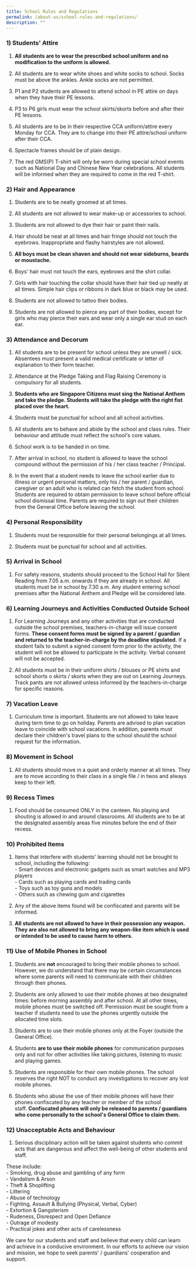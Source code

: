 ```yaml
---
title: School Rules and Regulations
permalink: /about-us/school-rules-and-regulations/
description: ""
---
```

### 1) Students' Attire

1.  **All students are to wear the prescribed school uniform and no modification to the uniform is allowed.**  
      
    
2.  All students are to wear white shoes and white socks to school. Socks must be above the ankles. Ankle socks are not permitted.  
      
    
3.  P1 and P2 students are allowed to attend school in PE attire on days when they have their PE lessons.  
      
    
4.  P3 to P6 girls must wear the school skirts/skorts before and after their PE lessons.  
      
    
5.  All students are to be in their respective CCA uniform/attire every Monday for CCA. They are to change into their PE attire/school uniform after their CCA.  
      
    
6.  Spectacle frames should be of plain design.  
      
    
7.  The red GMS(P) T-shirt will only be worn during special school events such as National Day and Chinese New Year celebrations. All students will be informed when they are required to come in the red T-shirt.

### 2) Hair and Appearance


1.  Students are to be neatly groomed at all times.  
      
    
2.  All students are not allowed to wear make-up or accessories to school.  
      
    
3.  Students are not allowed to dye their hair or paint their nails.  
      
    
4.  Hair should be neat at all times and hair fringe should not touch the eyebrows. Inappropriate and flashy hairstyles are not allowed.  
      
    
5.  **All boys must be clean shaven and should not wear sideburns, beards or moustache.**  
      
    
6.  Boys' hair must not touch the ears, eyebrows and the shirt collar.  
      
    
7.  Girls with hair touching the collar should have their hair tied up neatly at all times. Simple hair clips or ribbons in dark blue or black may be used.  
      
    
8.  Students are not allowed to tattoo their bodies.  
      
    
9.  Students are not allowed to pierce any part of their bodies, except for girls who may pierce their ears and wear only a single ear stud on each ear.

### 3) Attendance and Decorum

1.  All students are to be present for school unless they are unwell / sick. Absentees must present a valid medical certificate or letter of explanation to their form teacher.  
      
    
2.  Attendance at the Pledge Taking and Flag Raising Ceremony is compulsory for all students.  
      
    
3.  **Students who are Singapore Citizens must sing the National Anthem and take the pledge. Students will take the pledge with the right fist placed over the heart.**  
      
    
4.  Students must be punctual for school and all school activities.  
      
    
5.  All students are to behave and abide by the school and class rules. Their behaviour and attitude must reflect the school's core values.  
      
    
6.  School work is to be handed in on time.  
      
    
7.  After arrival in school, no student is allowed to leave the school compound without the permission of his / her class teacher / Principal.  
      
    
8.  In the event that a student needs to leave the school earlier due to illness or urgent personal matters, only his / her parent / guardian, caregiver or an adult who is related can fetch the student from school. Students are required to obtain permission to leave school before official school dismissal time. Parents are required to sign out their children from the General Office before leaving the school.

### 4) Personal Responsibility

1.  Students must be responsible for their personal belongings at all times.  
     
    
2.  Students must be punctual for school and all activities.

### 5) Arrival in School

1.  For safety reasons, students should proceed to the School Hall for Silent Reading from 7.05 a.m. onwards if they are already in school. All students must be in school by 7.30 a.m. Any student entering school premises after the National Anthem and Pledge will be considered late.

### 6) Learning Journeys and Activities Conducted Outside School

1.  For Learning Journeys and any other activities that are conducted outside the school premises, teachers-in-charge will issue consent forms. **These consent forms must be signed by a parent / guardian and returned to the teacher-in-charge by the deadline stipulated.** If a student fails to submit a signed consent form prior to the activity, the student will not be allowed to participate in the activity. Verbal consent will not be accepted.  
      
    
2.  All students must be in their uniform shirts / blouses or PE shirts and school shorts o skirts / skorts when they are out on Learning Journeys. Track pants are not allowed unless informed by the teachers-in-charge for specific reasons.  
    

### 7) Vacation Leave

1.  Curriculum time is important. Students are not allowed to take leave during term time to go on holiday. Parents are advised to plan vacation leave to coincide with school vacations. In addition, parents must declare their children's travel plans to the school should the school request for the information.

### 8) Movement in School

1.  All students should move in a quiet and orderly manner at all times. They are to move according to their class in a single file / in twos and always keep to their left.
    

### 9) Recess Times

1.  Food should be consumed ONLY in the canteen. No playing and shouting is allowed in and around classrooms. All students are to be at the designated assembly areas five minutes before the end of their recess.


### 10) Prohibited Items

1.  Items that interfere with students' learning should not be brought to school, including the following:  
    \- Smart devices and electronic gadgets such as smart watches and MP3 players   
    \- Cards such as playing cards and trading cards  
    \- Toys such as toy guns and models  
    \- Others such as chewing gum and cigarettes  
      
    
2.  Any of the above items found will be confiscated and parents will be informed.   
      
    
3.  **All students are not allowed to have in their possession any weapon. They are also not allowed to bring any weapon-like item which is used or intended to be used to cause harm to others.**


### 11) Use of Mobile Phones in School

1.  Students are **not** encouraged to bring their mobile phones to school. However, we do understand that there may be certain circumstances where some parents will need to communicate with their children through their phones.  
      
    
2.  Students are only allowed to use their mobile phones at two designated times: before morning assembly and after school. At all other times, mobile phones must be switched off. Permission must be sought from a teacher if students need to use the phones urgently outside the allocated time slots.   
      
    
3.  Students are to use their mobile phones only at the Foyer (outside the General Office).   
      
    
4.  Students **are to use their mobile phones** for communication purposes only and not for other activities like taking pictures, listening to music and playing games.   
      
    
5.  Students are responsible for their own mobile phones. The school reserves the right NOT to conduct any investigations to recover any lost mobile phones.   
      
    
6.  Students who abuse the use of their mobile phones will have their phones confiscated by any teacher or member of the school staff. **Confiscated phones will only be released to parents / guardians who come personally to the school's General Office to claim them.**

### 12) Unacceptable Acts and Behaviour

1.  Serious disciplinary action will be taken against students who commit acts that are dangerous and affect the well-being of other students and staff.

These include: <br>
   \- Smoking, drug abuse and gambling of any form  
   \- Vandalism & Arson   
   \- Theft & Shoplifting  
   \- Littering  
   \- Abuse of technology  
   \- Fighting, Assault & Bullying (Physical, Verbal, Cyber)  
   \- Extortion & Gangsterism  
   \- Rudeness, Disrespect and Open Defiance  
   \- Outrage of modesty  
   \- Practical jokes and other acts of carelessness  
      
We care for our students and staff and believe that every child can learn and achieve in a conducive environment. In our efforts to achieve our vision and mission, we hope to seek parents' / guardians' cooperation and support.
